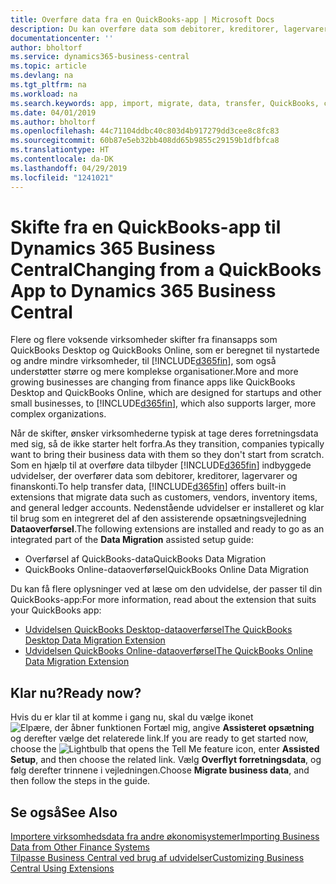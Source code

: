 ```yaml
---
title: Overføre data fra en QuickBooks-app | Microsoft Docs
description: Du kan overføre data som debitorer, kreditorer, lagervarer og finanskonti fra QuickBooks-apps til Business Central.
documentationcenter: ''
author: bholtorf
ms.service: dynamics365-business-central
ms.topic: article
ms.devlang: na
ms.tgt_pltfrm: na
ms.workload: na
ms.search.keywords: app, import, migrate, data, transfer, QuickBooks, customize
ms.date: 04/01/2019
ms.author: bholtorf
ms.openlocfilehash: 44c71104ddbc40c803d4b917279dd3cee8c8fc83
ms.sourcegitcommit: 60b87e5eb32bb408dd65b9855c29159b1dfbfca8
ms.translationtype: HT
ms.contentlocale: da-DK
ms.lasthandoff: 04/29/2019
ms.locfileid: "1241021"
---
```

# <a name="changing-from-a-quickbooks-app-to-dynamics-365-business-central"></a><span data-ttu-id="a0e14-103">Skifte fra en QuickBooks-app til Dynamics 365 Business Central</span><span class="sxs-lookup"><span data-stu-id="a0e14-103">Changing from a QuickBooks App to Dynamics 365 Business Central</span></span>
<span data-ttu-id="a0e14-104">Flere og flere voksende virksomheder skifter fra finansapps som QuickBooks Desktop og QuickBooks Online, som er beregnet til nystartede og andre mindre virksomheder, til [!INCLUDE[d365fin](includes/d365fin_md.md)], som også understøtter større og mere komplekse organisationer.</span><span class="sxs-lookup"><span data-stu-id="a0e14-104">More and more growing businesses are changing from finance apps like QuickBooks Desktop and QuickBooks Online, which are designed for startups and other small businesses, to [!INCLUDE[d365fin](includes/d365fin_md.md)], which also supports larger, more complex organizations.</span></span> 

<span data-ttu-id="a0e14-105">Når de skifter, ønsker virksomhederne typisk at tage deres forretningsdata med sig, så de ikke starter helt forfra.</span><span class="sxs-lookup"><span data-stu-id="a0e14-105">As they transition, companies typically want to bring their business data with them so they don't start from scratch.</span></span> <span data-ttu-id="a0e14-106">Som en hjælp til at overføre data tilbyder [!INCLUDE[d365fin](includes/d365fin_md.md)] indbyggede udvidelser, der overfører data som debitorer, kreditorer, lagervarer og finanskonti.</span><span class="sxs-lookup"><span data-stu-id="a0e14-106">To help transfer data, [!INCLUDE[d365fin](includes/d365fin_md.md)] offers built-in extensions that migrate data such as customers, vendors, inventory items, and general ledger accounts.</span></span> <span data-ttu-id="a0e14-107">Nedenstående udvidelser er installeret og klar til brug som en integreret del af den assisterende opsætningsvejledning **Dataoverførsel**.</span><span class="sxs-lookup"><span data-stu-id="a0e14-107">The following extensions are installed and ready to go as an integrated part of the **Data Migration** assisted setup guide:</span></span>

* <span data-ttu-id="a0e14-108">Overførsel af QuickBooks-data</span><span class="sxs-lookup"><span data-stu-id="a0e14-108">QuickBooks Data Migration</span></span> 
* <span data-ttu-id="a0e14-109">QuickBooks Online-dataoverførsel</span><span class="sxs-lookup"><span data-stu-id="a0e14-109">QuickBooks Online Data Migration</span></span>

<span data-ttu-id="a0e14-110">Du kan få flere oplysninger ved at læse om den udvidelse, der passer til din QuickBooks-app:</span><span class="sxs-lookup"><span data-stu-id="a0e14-110">For more information, read about the extension that suits your QuickBooks app:</span></span>   

* [<span data-ttu-id="a0e14-111">Udvidelsen QuickBooks Desktop-dataoverførsel</span><span class="sxs-lookup"><span data-stu-id="a0e14-111">The QuickBooks Desktop Data Migration Extension</span></span>](ui-extensions-quickbooks-data-migration.md)
* [<span data-ttu-id="a0e14-112">Udvidelsen QuickBooks Online-dataoverførsel</span><span class="sxs-lookup"><span data-stu-id="a0e14-112">The QuickBooks Online Data Migration Extension</span></span>](ui-extensions-quickbooks-online-data-migration.md)

## <a name="ready-now"></a><span data-ttu-id="a0e14-113">Klar nu?</span><span class="sxs-lookup"><span data-stu-id="a0e14-113">Ready now?</span></span>
<span data-ttu-id="a0e14-114">Hvis du er klar til at komme i gang nu, skal du vælge ikonet ![Elpære, der åbner funktionen Fortæl mig](media/ui-search/search_small.png "Fortæl mig, hvad du vil foretage dig"), angive **Assisteret opsætning** og derefter vælge det relaterede link.</span><span class="sxs-lookup"><span data-stu-id="a0e14-114">If you are ready to get started now, choose the ![Lightbulb that opens the Tell Me feature](media/ui-search/search_small.png "Tell me what you want to do") icon, enter **Assisted Setup**, and then choose the related link.</span></span> <span data-ttu-id="a0e14-115">Vælg **Overflyt forretningsdata**, og følg derefter trinnene i vejledningen.</span><span class="sxs-lookup"><span data-stu-id="a0e14-115">Choose **Migrate business data**, and then follow the steps in the guide.</span></span>

## <a name="see-also"></a><span data-ttu-id="a0e14-116">Se også</span><span class="sxs-lookup"><span data-stu-id="a0e14-116">See Also</span></span>
[<span data-ttu-id="a0e14-117">Importere virksomhedsdata fra andre økonomisystemer</span><span class="sxs-lookup"><span data-stu-id="a0e14-117">Importing Business Data from Other Finance Systems</span></span>](across-import-data-configuration-packages.md)  
[<span data-ttu-id="a0e14-118">Tilpasse Business Central ved brug af udvidelser</span><span class="sxs-lookup"><span data-stu-id="a0e14-118">Customizing Business Central Using Extensions</span></span>](ui-extensions.md)   
